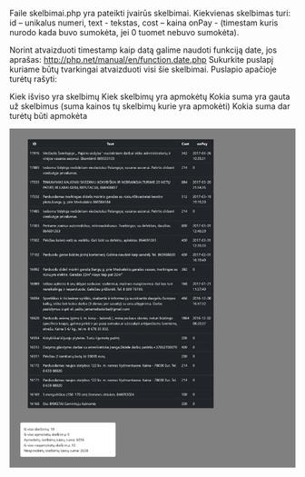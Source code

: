 Faile skelbimai.php yra pateikti įvairūs skelbimai.
Kiekvienas skelbimas turi:
id – unikalus numeri,
text - tekstas,
cost – kaina
onPay - (timestam kuris nurodo kada buvo sumokėta, jei 0 tuomet nebuvo sumokėta).

Norint atvaizduoti timestamp kaip datą galime naudoti funkciją date, jos aprašas: http://php.net/manual/en/function.date.php
Sukurkite puslapį kuriame būtų tvarkingai atvaizduoti visi šie skelbimai.
Puslapio apačioje turėtų rašyti:

Kiek išviso yra skelbimų
Kiek skelbimų yra apmokėtų
Kokia suma yra gauta už skelbimus (suma kainos tų skelbimų kurie yra apmokėti)
Kokia suma dar turėtų būti apmokėta


![This is an image](https://github.com/KristinaBri/darbo-skelbimai/blob/main/img_task2.png)
